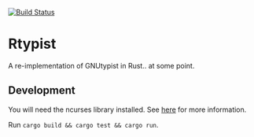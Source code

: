 [![Build Status](https://travis-ci.org/phansch/rtypist.svg?branch=master)](https://travis-ci.org/phansch/rtypist)

# Rtypist

A re-implementation of GNUtypist in Rust.. at some point.


## Development

You will need the ncurses library installed.
See [here](https://github.com/jeaye/ncurses-rs#building) for more information.

Run `cargo build && cargo test && cargo run`.
